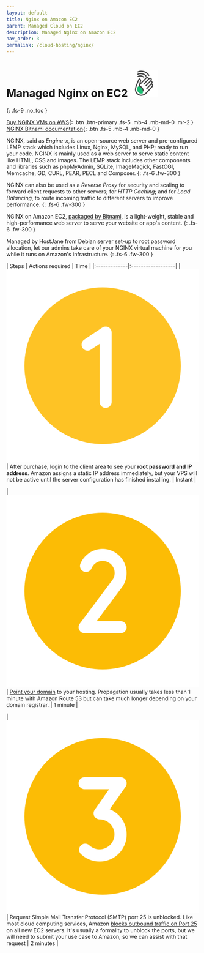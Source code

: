 ```yaml
---
layout: default
title: Nginx on Amazon EC2
parent: Managed Cloud on EC2
description: Managed Nginx on Amazon EC2
nav_order: 3
permalink: /cloud-hosting/nginx/
---
```


# Managed Nginx on EC2 ![](/assets/wave.svg)
{: .fs-9 .no_toc }

[Buy NGINX VMs on AWS](https://cloud.hostjane.com/cloud/){: .btn .btn-primary .fs-5 .mb-4 .mb-md-0 .mr-2 } [NGINX Bitnami documentation](https://bitnami.com/stack/nginx){: .btn .fs-5 .mb-4 .mb-md-0 }

NGINX, said as *Engine-x*, is an open-source web server and pre-configured LEMP stack which includes Linux, Nginx, MySQL, and PHP; ready to run your code. NGINX is mainly used as a web server to serve static content like HTML, CSS and images. The LEMP stack includes other components and libraries such as phpMyAdmin, SQLite, ImageMagick, FastCGI, Memcache, GD, CURL, PEAR, PECL and Composer.
{: .fs-6 .fw-300 }

NGINX can also be used as a *Reverse Proxy* for security and scaling to forward client requests to other servers; for *HTTP Caching*; and for *Load Balancing*, to route incoming traffic to different servers to improve performance.
{: .fs-6 .fw-300 }

<span class="blue">NGINX on Amazon EC2, [packaged by Bitnami](https://aws.amazon.com/marketplace/pp/prodview-lzep7hqg45g7k), is a light-weight, stable and high-performance web server to serve your website or app's content.</span>
{: .fs-6 .fw-300 }

<span class="green">Managed by HostJane from Debian server set-up to root password allocation, let our admins take care of your NGINX virtual machine for you while it runs on Amazon's infrastructure.</span>
{: .fs-6 .fw-300 }

| Steps       | Actions required    | Time |
|:-------------|:------------------|
|   ![](/assets/one.svg)          | After purchase, login to the client area to see your **root password and IP address**. Amazon assigns a static IP address immediately, but your VPS will not be active until the server configuration has finished installing. | Instant |

| ![](/assets/two.svg)  | [Point your domain](/point-your-domain/) to your hosting. Propagation usually takes less than 1 minute with Amazon Route 53 but can take much longer depending on your domain registrar.  | 1 minute |

| ![](/assets/three.svg)  | Request Simple Mail Transfer Protocol (SMTP) port 25 is unblocked. Like most cloud computing services, Amazon [blocks outbound traffic on Port 25](https://docs.aws.amazon.com/AWSEC2/latest/UserGuide/ec2-resource-limits.html#port-25-throttle) on all new EC2 servers. It's usually a formality to unblock the ports, but we will need to submit your use case to Amazon, so we can assist with that request | 2 minutes |